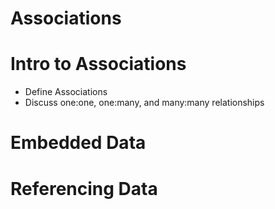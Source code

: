 # Associations

# Intro to Associations
- Define Associations
- Discuss one:one, one:many, and many:many relationships


# Embedded Data
# Referencing Data
